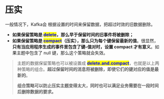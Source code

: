 # 压实

一般情况下，Kafka会 根据设置的时间来保留数据，把超过时效的旧数据删除。

* **如果保留策略是 **<mark style="color:blue;">**delete**</mark>**，那么早于保留时间的旧事件将被删除；**
* **如果保留策略是 **<mark style="color:blue;">**compact**</mark>**（压实），那么只为每个键保留最新的值**。很显然，**只有当应用程序生成的事件里包含了键–值对时，设置 compact 才有意义**。如果主题中包含了 null 键，那么这个策略就会失效。

> 主题的数据保留策略也可以被设置成 <mark style="color:blue;">**delete.and.compact**</mark>，也就是以上两种策略的组合。**超过保留时间的消息将被删除，即使它们的键对应的值是最新的**。
>
> **组合策略可以防止压实主题变得太大，同时也可以满足业务需要在一段时间后删除数据的要求。**
